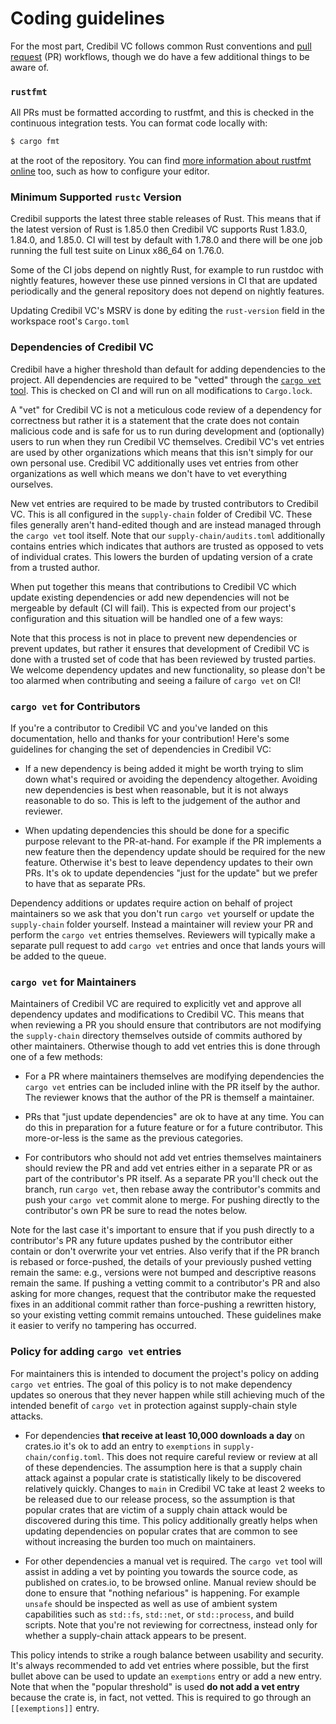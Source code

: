 # Coding guidelines

For the most part, Credibil VC follows common Rust conventions and [pull request] (PR)
workflows, though we do have a few additional things to be aware of.

[pull request]: https://help.github.com/articles/about-pull-requests/

### `rustfmt`

All PRs must be formatted according to rustfmt, and this is checked in the continuous 
integration tests. You can format code locally with:

```sh
$ cargo fmt
```

at the root of the repository. You can find [more information about rustfmt
online](https://github.com/rust-lang/rustfmt) too, such as how to configure
your editor.

### Minimum Supported `rustc` Version

Credibil supports the latest three stable releases of Rust. This
means that if the latest version of Rust is 1.85.0 then Credibil VC supports Rust
1.83.0, 1.84.0, and 1.85.0. CI will test by default with 1.78.0 and there will
be one job running the full test suite on Linux x86\_64 on 1.76.0.

Some of the CI jobs depend on nightly Rust, for example to run rustdoc with
nightly features, however these use pinned versions in CI that are updated
periodically and the general repository does not depend on nightly features.

Updating Credibil VC's MSRV is done by editing the `rust-version` field in the
workspace root's `Cargo.toml`

### Dependencies of Credibil VC

Credibil have a higher threshold than default for adding
dependencies to the project. All dependencies are required to be "vetted"
through the [`cargo vet` tool](https://mozilla.github.io/cargo-vet/). This is
checked on CI and will run on all modifications to `Cargo.lock`.

A "vet" for Credibil VC is not a meticulous code review of a dependency for
correctness but rather it is a statement that the crate does not contain
malicious code and is safe for us to run during development and (optionally)
users to run when they run Credibil VC themselves. Credibil VC's vet entries are used
by other organizations which means that this isn't simply for our own personal
use. Credibil VC additionally uses vet entries from other organizations as well
which means we don't have to vet everything ourselves.

New vet entries are required to be made by trusted contributors to Credibil VC.
This is all configured in the `supply-chain` folder of Credibil VC. These files
generally aren't hand-edited though and are instead managed through the `cargo
vet` tool itself. Note that our `supply-chain/audits.toml` additionally contains
entries which indicates that authors are trusted as opposed to vets of
individual crates. This lowers the burden of updating version of a crate from a
trusted author.

When put together this means that contributions to Credibil VC which
update existing dependencies or add new dependencies will not be mergeable by
default (CI will fail). This is expected from our project's configuration and
this situation will be handled one of a few ways:

Note that this process is not in place to prevent new dependencies or prevent
updates, but rather it ensures that development of Credibil VC is done with a
trusted set of code that has been reviewed by trusted parties. We welcome
dependency updates and new functionality, so please don't be too alarmed when
contributing and seeing a failure of `cargo vet` on CI!

### `cargo vet` for Contributors

If you're a contributor to Credibil VC and you've landed on this documentation,
hello and thanks for your contribution! Here's some guidelines for changing the
set of dependencies in Credibil VC:

* If a new dependency is being added it might be worth trying to slim down
  what's required or avoiding the dependency altogether. Avoiding new
  dependencies is best when reasonable, but it is not always reasonable to do
  so. This is left to the judgement of the author and reviewer.

* When updating dependencies this should be done for a specific purpose relevant
  to the PR-at-hand. For example if the PR implements a new feature then the
  dependency update should be required for the new feature. Otherwise it's best
  to leave dependency updates to their own PRs. It's ok to update dependencies
  "just for the update" but we prefer to have that as separate PRs.

Dependency additions or updates require action on behalf of project maintainers
so we ask that you don't run `cargo vet` yourself or update the `supply-chain`
folder yourself. Instead a maintainer will review your PR and perform the `cargo
vet` entries themselves. Reviewers will typically make a separate pull request
to add `cargo vet` entries and once that lands yours will be added to the queue.

### `cargo vet` for Maintainers

Maintainers of Credibil VC are required to explicitly vet and approve all
dependency updates and modifications to Credibil VC. This means that when reviewing
a PR you should ensure that contributors are not modifying the `supply-chain`
directory themselves outside of commits authored by other maintainers. Otherwise
though to add vet entries this is done through one of a few methods:

* For a PR where maintainers themselves are modifying dependencies the `cargo
  vet` entries can be included inline with the PR itself by the author. The
  reviewer knows that the author of the PR is themself a maintainer.

* PRs that "just update dependencies" are ok to have at any time. You can do
  this in preparation for a future feature or for a future contributor. This
  more-or-less is the same as the previous categories.

* For contributors who should not add vet entries themselves maintainers should
  review the PR and add vet entries either in a separate PR or as part of the
  contributor's PR itself. As a separate PR you'll check out the branch, run
  `cargo vet`, then rebase away the contributor's commits and push your `cargo
  vet` commit alone to merge. For pushing directly to the contributor's own PR
  be sure to read the notes below.

Note for the last case it's important to ensure that if you push directly to a
contributor's PR any future updates pushed by the contributor either contain or
don't overwrite your vet entries. Also verify that if the PR branch is rebased
or force-pushed, the details of your previously pushed vetting remain the same:
e.g., versions were not bumped and descriptive reasons remain the same. If
pushing a vetting commit to a contributor's PR and also asking for more changes,
request that the contributor make the requested fixes in an additional commit
rather than force-pushing a rewritten history, so your existing vetting commit
remains untouched. These guidelines make it easier to verify no tampering has
occurred.

### Policy for adding `cargo vet` entries

For maintainers this is intended to document the project's policy on adding
`cargo vet` entries. The goal of this policy is to not make dependency updates
so onerous that they never happen while still achieving much of the intended
benefit of `cargo vet` in protection against supply-chain style attacks.

* For dependencies **that receive at least 10,000 downloads a day** on crates.io
  it's ok to add an entry to `exemptions` in `supply-chain/config.toml`. This
  does not require careful review or review at all of these dependencies. The
  assumption here is that a supply chain attack against a popular crate is
  statistically likely to be discovered relatively quickly. Changes to `main` in
  Credibil VC take at least 2 weeks to be released due to our release process, so
  the assumption is that popular crates that are victim of a supply chain attack
  would be discovered during this time. This policy additionally greatly helps
  when updating dependencies on popular crates that are common to see without
  increasing the burden too much on maintainers.

* For other dependencies a manual vet is required. The `cargo vet` tool will
  assist in adding a vet by pointing you towards the source code, as published
  on crates.io, to be browsed online. Manual review should be done to ensure
  that "nothing nefarious" is happening. For example `unsafe` should be
  inspected as well as use of ambient system capabilities such as `std::fs`,
  `std::net`, or `std::process`, and build scripts. Note that you're not
  reviewing for correctness, instead only for whether a supply-chain attack
  appears to be present.

This policy intends to strike a rough balance between usability and security.
It's always recommended to add vet entries where possible, but the first bullet
above can be used to update an `exemptions` entry or add a new entry. Note that
when the "popular threshold" is used **do not add a vet entry** because the
crate is, in fact, not vetted. This is required to go through an
`[[exemptions]]` entry.
